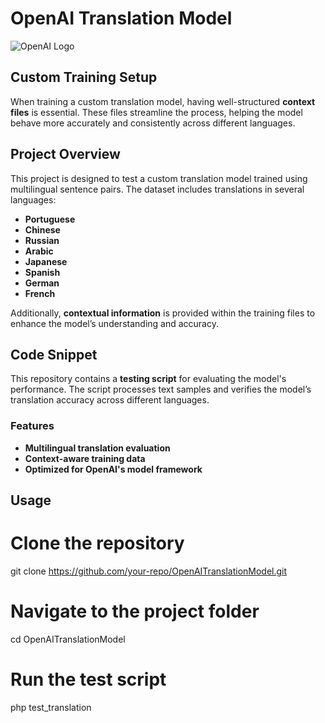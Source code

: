 # OpenAI Translation Model
![OpenAI Logo]([https://upload.wikimedia.org/wikipedia/commons/6/6d/OpenAI_Logo_white.svg#gh-light-mode-only](https://en.wikipedia.org/wiki/File:Dall-e_3_(jan_%2724)_artificial_intelligence_icon.png))
## Custom Training Setup

When training a custom translation model, having well-structured **context files** is essential. These files streamline the process, helping the model behave more accurately and consistently across different languages.

## Project Overview

This project is designed to test a custom translation model trained using multilingual sentence pairs. The dataset includes translations in several languages:

- **Portuguese**
- **Chinese**
- **Russian**
- **Arabic**
- **Japanese**
- **Spanish**
- **German**
- **French**

Additionally, **contextual information** is provided within the training files to enhance the model’s understanding and accuracy.

## Code Snippet

This repository contains a **testing script** for evaluating the model's performance. The script processes text samples and verifies the model’s translation accuracy across different languages.

### Features

- **Multilingual translation evaluation**
- **Context-aware training data**
- **Optimized for OpenAI's model framework**

## Usage

# Clone the repository
git clone https://github.com/your-repo/OpenAITranslationModel.git

# Navigate to the project folder
cd OpenAITranslationModel

# Run the test script
php test_translation
